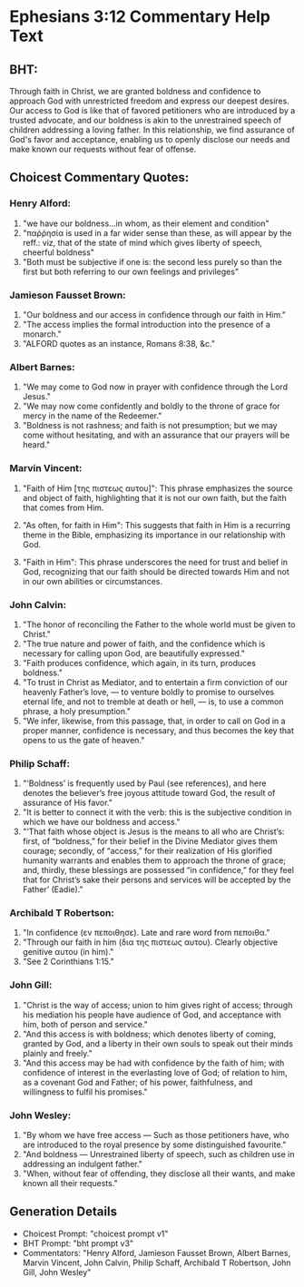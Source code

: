# Ephesians 3:12 Commentary Help Text

## BHT:
Through faith in Christ, we are granted boldness and confidence to approach God with unrestricted freedom and express our deepest desires. Our access to God is like that of favored petitioners who are introduced by a trusted advocate, and our boldness is akin to the unrestrained speech of children addressing a loving father. In this relationship, we find assurance of God's favor and acceptance, enabling us to openly disclose our needs and make known our requests without fear of offense.

## Choicest Commentary Quotes:
### Henry Alford:
1. "we have our boldness...in whom, as their element and condition"
2. "παῤῥησία is used in a far wider sense than these, as will appear by the reff.: viz, that of the state of mind which gives liberty of speech, cheerful boldness"
3. "Both must be subjective if one is: the second less purely so than the first but both referring to our own feelings and privileges"

### Jamieson Fausset Brown:
1. "Our boldness and our access in confidence through our faith in Him."
2. "The access implies the formal introduction into the presence of a monarch."
3. "ALFORD quotes as an instance, Romans 8:38, &c."

### Albert Barnes:
1. "We may come to God now in prayer with confidence through the Lord Jesus."
2. "We may now come confidently and boldly to the throne of grace for mercy in the name of the Redeemer."
3. "Boldness is not rashness; and faith is not presumption; but we may come without hesitating, and with an assurance that our prayers will be heard."

### Marvin Vincent:
1. "Faith of Him [της πιστεως αυτου]": This phrase emphasizes the source and object of faith, highlighting that it is not our own faith, but the faith that comes from Him. 

2. "As often, for faith in Him": This suggests that faith in Him is a recurring theme in the Bible, emphasizing its importance in our relationship with God. 

3. "Faith in Him": This phrase underscores the need for trust and belief in God, recognizing that our faith should be directed towards Him and not in our own abilities or circumstances.

### John Calvin:
1. "The honor of reconciling the Father to the whole world must be given to Christ."
2. "The true nature and power of faith, and the confidence which is necessary for calling upon God, are beautifully expressed."
3. "Faith produces confidence, which again, in its turn, produces boldness."
4. "To trust in Christ as Mediator, and to entertain a firm conviction of our heavenly Father’s love, — to venture boldly to promise to ourselves eternal life, and not to tremble at death or hell, — is, to use a common phrase, a holy presumption."
5. "We infer, likewise, from this passage, that, in order to call on God in a proper manner, confidence is necessary, and thus becomes the key that opens to us the gate of heaven."

### Philip Schaff:
1. "‘Boldness’ is frequently used by Paul (see references), and here denotes the believer’s free joyous attitude toward God, the result of assurance of His favor."
2. "It is better to connect it with the verb: this is the subjective condition in which we have our boldness and access."
3. "‘That faith whose object is Jesus is the means to all who are Christ’s: first, of “boldness,” for their belief in the Divine Mediator gives them courage; secondly, of “access,” for their realization of His glorified humanity warrants and enables them to approach the throne of grace; and, thirdly, these blessings are possessed “in confidence,” for they feel that for Christ’s sake their persons and services will be accepted by the Father’ (Eadie)."

### Archibald T Robertson:
1. "In confidence (εν πεποιθησε). Late and rare word from πεποιθα." 
2. "Through our faith in him (δια της πιστεως αυτου). Clearly objective genitive αυτου (in him)." 
3. "See 2 Corinthians 1:15."

### John Gill:
1. "Christ is the way of access; union to him gives right of access; through his mediation his people have audience of God, and acceptance with him, both of person and service."
2. "And this access is with boldness; which denotes liberty of coming, granted by God, and a liberty in their own souls to speak out their minds plainly and freely."
3. "And this access may be had with confidence by the faith of him; with confidence of interest in the everlasting love of God; of relation to him, as a covenant God and Father; of his power, faithfulness, and willingness to fulfil his promises."

### John Wesley:
1. "By whom we have free access — Such as those petitioners have, who are introduced to the royal presence by some distinguished favourite." 
2. "And boldness — Unrestrained liberty of speech, such as children use in addressing an indulgent father."
3. "When, without fear of offending, they disclose all their wants, and make known all their requests."


## Generation Details
- Choicest Prompt: "choicest prompt v1"
- BHT Prompt: "bht prompt v3"
- Commentators: "Henry Alford, Jamieson Fausset Brown, Albert Barnes, Marvin Vincent, John Calvin, Philip Schaff, Archibald T Robertson, John Gill, John Wesley"
